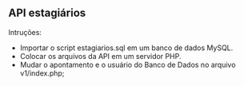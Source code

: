 ## API estagiários

Intruções:
- Importar o script estagiarios.sql em um banco de dados MySQL.
- Colocar os arquivos da API em um servidor PHP.
- Mudar o apontamento e o usuário do Banco de Dados no arquivo v1/index.php;
